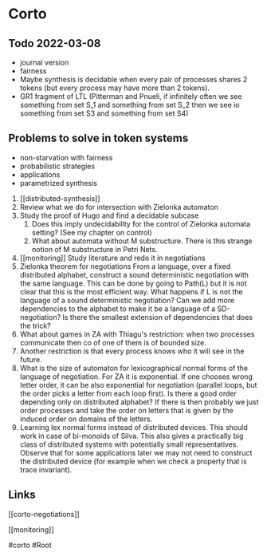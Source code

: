 # Corto


## Todo 2022-03-08
- journal version 
- fairness
- Maybe synthesis is decidable when every pair of processes shares 2 tokens (but
  every process may have more than 2 tokens).
- GR1 fragment of LTL (Pitterman and Pnueli, if infinitely often we see
  something from set S_1 and something from set S_2 then we see io something
  from set S3 and something from set S4)

## Problems to solve in token systems
- non-starvation with fairness
- probabilistic strategies
- applications
- parametrized synthesis

1. [[distributed-synthesis]]
2. Review what we do for intersection with Zielonka automaton
3. Study the proof of Hugo and find a decidable subcase 
   1. Does this imply undecidability for the control of Zielonka automata
      setting? (See my chapter on control)
   2. What about automata without M substructure. There is this strange notion
      of M substructure in Petri Nets. 
4. [[monitoring]] Study literature and redo it in negotiations
5. Zielonka theorem for negotiations
   From a language, over a fixed distributed alphabet, construct a sound
   deterministic negotiation with the same language. This can be done by going
   to Path(L) but it is not clear that this is the most efficient way. 
   What happens if L is not the language of a sound deterministic negotiation?
   Can we add more dependencies to the alphabet to make it be a language of a
   SD-negotiation? Is there the smallest extension of dependencies that does the
   trick?
6. What about games in ZA with Thiagu's restriction: when two processes
   communicate then co of one of them is of bounded size.
7. Another restriction is that every process knows who it will see in the
   future. 
8. What is the size of automaton for lexicographical normal forms of the
   language of negotiation. For ZA it is exponential. If one chooses wrong
   letter order, it can be also exponential for negotiation (parallel loops, but
   the order picks a letter from each loop first). Is there a good order
   depending only on distributed alphabet? If there is then probably we just
   order processes and take the order on letters that is given by the induced
   order on domains of the letters. 
9. Learning lex normal forms instead of distributed devices. This should work in
   case of bi-monoids of Silva. This also gives a practically big class of
   distributed systems with potentially small representatives. Observe that for
   some applications later we may not need to construct the distributed device
   (for example when we check a property that is trace invariant).

## Links 

[[corto-negotiations]]

[[monitoring]]

#corto
#Root